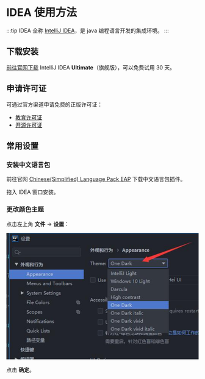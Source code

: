 # IDEA 使用方法

:::tip
IDEA 全称 [IntelliJ IDEA](https://www.jetbrains.com/idea/)，是 java 编程语言开发的集成环境。
:::

## 下载安装

[前往官网下载](https://www.jetbrains.com/zh-cn/idea/download/#section=windows) IntelliJ IDEA **Ultimate**（旗舰版），可以免费试用 30 天。

## 申请许可证

可通过官方渠道申请免费的正版许可证：

- [教育许可证](https://www.jetbrains.com/zh-cn/community/education/#students)
- [开源许可证](https://www.jetbrains.com/zh-cn/community/opensource/#support)

## 常用设置

### 安装中文语言包

前往官网 [Chinese ​(Simplified)​ Language Pack EAP](https://plugins.jetbrains.com/plugin/13710-chinese-simplified-language-pack-eap) 下载中文语言包插件。

拖入 IDEA 窗口安装。

<!-- TODO: 待添加截图 -->

### 更改颜色主题

点击左上角 **文件** → **设置**：

![IDEA 设置](./img/01.jpg)

点击 **确定**。